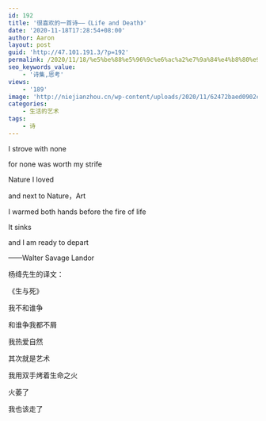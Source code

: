 ```yaml
---
id: 192
title: '很喜欢的一首诗——《Life and Death》'
date: '2020-11-18T17:28:54+08:00'
author: Aaron
layout: post
guid: 'http://47.101.191.3/?p=192'
permalink: /2020/11/18/%e5%be%88%e5%96%9c%e6%ac%a2%e7%9a%84%e4%b8%80%e9%a6%96%e8%af%97-%e3%80%8alife-and-death%e3%80%8b/
seo_keywords_value:
    - '诗集,思考'
views:
    - '189'
image: 'http://niejianzhou.cn/wp-content/uploads/2020/11/62472baed0902c23872f6d7d9b936d3.jpg'
categories:
    - 生活的艺术
tags:
    - 诗
---
```


I strove with none

for none was worth my strife

Nature I loved

and next to Nature，Art

I warmed both hands before the fire of life

It sinks

and I am ready to depart

——Walter Savage Landor

杨绛先生的译文：

《生与死》

我不和谁争

和谁争我都不屑

我热爱自然

其次就是艺术

我用双手烤着生命之火

火萎了

我也该走了
